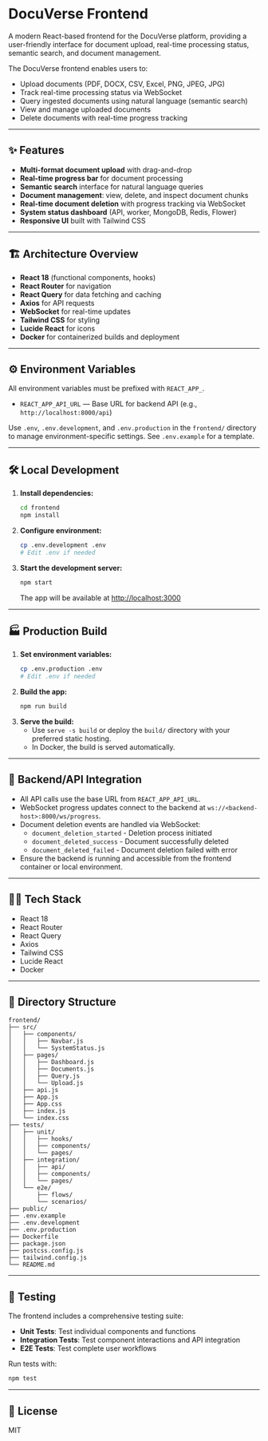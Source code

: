 # DocuVerse Frontend

A modern React-based frontend for the DocuVerse platform, providing a user-friendly interface for document upload, real-time processing status, semantic search, and document management.

The DocuVerse frontend enables users to:
- Upload documents (PDF, DOCX, CSV, Excel, PNG, JPEG, JPG)
- Track real-time processing status via WebSocket
- Query ingested documents using natural language (semantic search)
- View and manage uploaded documents
- Delete documents with real-time progress tracking

---

## ✨ Features
- **Multi-format document upload** with drag-and-drop
- **Real-time progress bar** for document processing
- **Semantic search** interface for natural language queries
- **Document management**: view, delete, and inspect document chunks
- **Real-time document deletion** with progress tracking via WebSocket
- **System status dashboard** (API, worker, MongoDB, Redis, Flower)
- **Responsive UI** built with Tailwind CSS

---

## 🏗️ Architecture Overview

- **React 18** (functional components, hooks)
- **React Router** for navigation
- **React Query** for data fetching and caching
- **Axios** for API requests
- **WebSocket** for real-time updates
- **Tailwind CSS** for styling
- **Lucide React** for icons
- **Docker** for containerized builds and deployment

---

## ⚙️ Environment Variables

All environment variables must be prefixed with `REACT_APP_`.

- `REACT_APP_API_URL` — Base URL for backend API (e.g., `http://localhost:8000/api`)

Use `.env`, `.env.development`, and `.env.production` in the `frontend/` directory to manage environment-specific settings. See `.env.example` for a template.

---

## 🛠️ Local Development

1. **Install dependencies:**
   ```bash
   cd frontend
   npm install
   ```
2. **Configure environment:**
   ```bash
   cp .env.development .env
   # Edit .env if needed
   ```
3. **Start the development server:**
   ```bash
   npm start
   ```
   The app will be available at [http://localhost:3000](http://localhost:3000)

---

## 🏭 Production Build

1. **Set environment variables:**
   ```bash
   cp .env.production .env
   # Edit .env if needed
   ```
2. **Build the app:**
   ```bash
   npm run build
   ```
3. **Serve the build:**
   - Use `serve -s build` or deploy the `build/` directory with your preferred static hosting.
   - In Docker, the build is served automatically.

---

## 🔗 Backend/API Integration

- All API calls use the base URL from `REACT_APP_API_URL`.
- WebSocket progress updates connect to the backend at `ws://<backend-host>:8000/ws/progress`.
- Document deletion events are handled via WebSocket:
  - `document_deletion_started` - Deletion process initiated
  - `document_deleted_success` - Document successfully deleted
  - `document_deleted_failed` - Document deletion failed with error
- Ensure the backend is running and accessible from the frontend container or local environment.

---

## 🧑‍💻 Tech Stack
- React 18
- React Router
- React Query
- Axios
- Tailwind CSS
- Lucide React
- Docker

---

## 📁 Directory Structure
```
frontend/
├── src/
│   ├── components/
│   │   ├── Navbar.js
│   │   └── SystemStatus.js
│   ├── pages/
│   │   ├── Dashboard.js
│   │   ├── Documents.js
│   │   ├── Query.js
│   │   └── Upload.js
│   ├── api.js
│   ├── App.js
│   ├── App.css
│   ├── index.js
│   └── index.css
├── tests/
│   ├── unit/
│   │   ├── hooks/
│   │   ├── components/
│   │   └── pages/
│   ├── integration/
│   │   ├── api/
│   │   ├── components/
│   │   └── pages/
│   └── e2e/
│       ├── flows/
│       └── scenarios/
├── public/
├── .env.example
├── .env.development
├── .env.production
├── Dockerfile
├── package.json
├── postcss.config.js
├── tailwind.config.js
└── README.md
```

---

## 🧪 Testing

The frontend includes a comprehensive testing suite:

- **Unit Tests**: Test individual components and functions
- **Integration Tests**: Test component interactions and API integration
- **E2E Tests**: Test complete user workflows

Run tests with:
```bash
npm test
```

---

## 📄 License
MIT 